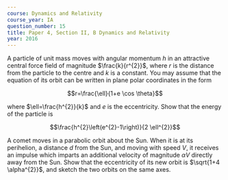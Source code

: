 ```yaml
---
course: Dynamics and Relativity
course_year: IA
question_number: 15
title: Paper 4, Section II, B Dynamics and Relativity
year: 2016
---
```




A particle of unit mass moves with angular momentum $h$ in an attractive central force field of magnitude $\frac{k}{r^{2}}$, where $r$ is the distance from the particle to the centre and $k$ is a constant. You may assume that the equation of its orbit can be written in plane polar coordinates in the form

$$r=\frac{\ell}{1+e \cos \theta}$$

where $\ell=\frac{h^{2}}{k}$ and $e$ is the eccentricity. Show that the energy of the particle is

$$\frac{h^{2}\left(e^{2}-1\right)}{2 \ell^{2}}$$

A comet moves in a parabolic orbit about the Sun. When it is at its perihelion, a distance $d$ from the Sun, and moving with speed $V$, it receives an impulse which imparts an additional velocity of magnitude $\alpha V$ directly away from the Sun. Show that the eccentricity of its new orbit is $\sqrt{1+4 \alpha^{2}}$, and sketch the two orbits on the same axes.